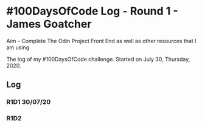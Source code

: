 # #100DaysOfCode Log - Round 1 - James Goatcher

Aim - Complete The Odin Project Front End as well as other resources that I am using

The log of my #100DaysOfCode challenge. Started on July 30, Thursday, 2020.

## Log

### R1D1 30/07/20


### R1D2
